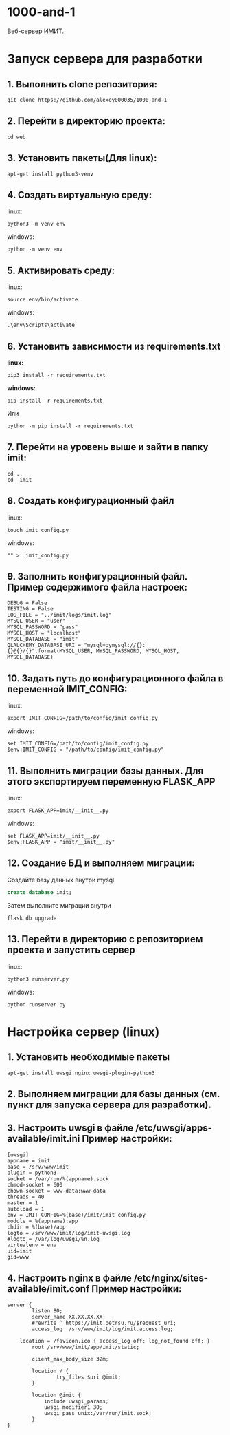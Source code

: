 # 1000-and-1
Веб-сервер ИМИТ.

# Запуск сервера для разработки

## 1. Выполнить clone репозитория: 
```
git clone https://github.com/alexey000035/1000-and-1
```

## 2. Перейти в директорию проекта:
```
cd web
```

## 3. Установить пакеты(Для linux):
```
apt-get install python3-venv
```

## 4. Создать виртуальную среду:
linux:
```
python3 -m venv env
```

windows:
```
python -m venv env
```
## 5. Активировать среду:


linux:
```
source env/bin/activate
```
windows:


```
.\env\Scripts\activate
```
## 6. Установить зависимости из requirements.txt

**linux:**
```
pip3 install -r requirements.txt
```


**windows:**

```
pip install -r requirements.txt
```
Или
```
python -m pip install -r requirements.txt
```
## 7. Перейти на уровень выше и зайти в папку imit:
```
cd ..
cd  imit
```

## 8. Создать конфигурационный файл

linux:
```
touch imit_config.py
```

windows:
```
"" >  imit_config.py
```

## 9. Заполнить конфигурационный файл. Пример содержимого файла настроек:
```
DEBUG = False
TESTING = False
LOG_FILE = "../imit/logs/imit.log"
MYSQL_USER = "user"
MYSQL_PASSWORD = "pass"
MYSQL_HOST = "localhost"
MYSQL_DATABASE = "imit"
QLALCHEMY_DATABASE_URI = "mysql+pymysql://{}:{}@{}/{}".format(MYSQL_USER, MYSQL_PASSWORD, MYSQL_HOST, MYSQL_DATABASE)
```


## 10. Задать путь до конфигурационного файла в переменной IMIT_CONFIG:


linux:
```
export IMIT_CONFIG=/path/to/config/imit_config.py
```

windows:
```
set IMIT_CONFIG=/path/to/config/imit_config.py
$env:IMIT_CONFIG = "/path/to/config/imit_config.py"
```
## 11. Выполнить миграции базы данных. Для этого экспортируем переменную FLASK_APP


linux:
```
export FLASK_APP=imit/__init__.py
```

windows:
```
set FLASK_APP=imit/__init__.py
$env:FLASK_APP = "imit/__init__.py"
```
## 12. Создание БД и выполняем миграции: 

Создайте базу данных внутри mysql

``` sql
create database imit;
```

Затем выполните миграции внутри

```
flask db upgrade
```

## 13. Перейти в директорию с репозиторием проекта и запустить сервер
linux:
```
python3 runserver.py
```
windows:
```
python runserver.py
```

# Настройка сервер (linux)

## 1. Установить необходимые пакеты
```
apt-get install uwsgi nginx uwsgi-plugin-python3
```

## 2. Выполняем миграции для базы данных (см. пункт для запуска сервера для разработки).

## 3. Настроить uwsgi в файле /etc/uwsgi/apps-available/imit.ini Пример настройки:
```
[uwsgi]
appname = imit
base = /srv/www/imit
plugin = python3
socket = /var/run/%(appname).sock
chmod-socket = 600
chown-socket = www-data:www-data
threads = 40
master = 1
autoload = 1
env = IMIT_CONFIG=%(base)/imit/imit_config.py
module = %(appname):app
chdir = %(base)/app
logto = /srv/www/imit/log/imit-uwsgi.log
#logto = /var/log/uwsgi/%n.log
virtualenv = env
uid=imit
gid=www
```

## 4. Настроить nginx в файле /etc/nginx/sites-available/imit.conf Пример настройки:
``` nginx
server {
        listen 80;
        server_name XX.XX.XX.XX;
        #rewrite ^ https://imit.petrsu.ru/$request_uri;
        access_log  /srv/www/imit/log/imit.access.log;

	location = /favicon.ico { access_log off; log_not_found off; }
        root /srv/www/imit/app/imit/static;

        client_max_body_size 32m;

        location / {
                try_files $uri @imit;
        }

        location @imit {
            include uwsgi_params;
            uwsgi_modifier1 30;
            uwsgi_pass unix:/var/run/imit.sock;
        }
}
```
